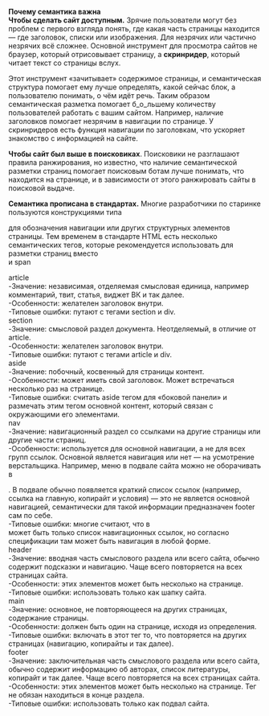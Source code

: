 **Почему семантика важна**  
**Чтобы сделать сайт доступным.** Зрячие пользователи могут без проблем с первого взгляда понять, где какая часть страницы находится — где заголовок, списки или изображения. Для незрячих или частично незрячих всё сложнее. Основной инструмент для просмотра сайтов не браузер, который отрисовывает страницу, а **скринридер**, который читает текст со страницы вслух.  

Этот инструмент «зачитывает» содержимое страницы, и семантическая структура помогает ему лучше определять, какой сейчас блок, а пользователю понимать, о чём идёт речь. Таким образом семантическая разметка помогает б_о_льшему количеству пользователей работать с вашим сайтом. Например, наличие заголовков помогает незрячим в навигации по странице. У скринридеров есть функция навигации по заголовкам, что ускоряет знакомство с информацией на сайте.  

**Чтобы сайт был выше в поисковиках**. Поисковики не разглашают правила ранжирования, но известно, что наличие семантической разметки страниц помогает поисковым ботам лучше понимать, что находится на странице, и в зависимости от этого ранжировать сайты в поисковой выдаче.  

**Семантика прописана в стандартах.** Многие разработчики по старинке пользуются конструкциями типа <div id="nav"> для обозначения навигации или других структурных элементов страницы. Тем временем в стандарте HTML есть несколько семантических тегов, которые рекомендуется использовать для разметки страниц вместо <div> и span  

article  
-Значение: независимая, отделяемая смысловая единица, например комментарий, твит, статья, виджет ВК и так далее.  
-Особенности: желателен заголовок внутри.  
-Типовые ошибки: путают с тегами section и div.  
section  
-Значение: смысловой раздел документа. Неотделяемый, в отличие от article.  
-Особенности: желателен заголовок внутри.  
-Типовые ошибки: путают с тегами article и div.  
aside  
-Значение: побочный, косвенный для страницы контент.  
-Особенности: может иметь свой заголовок. Может встречаться несколько раз на странице.  
-Типовые ошибки: считать aside тегом для «боковой панели» и размечать этим тегом основной контент, который связан с окружающими его элементами.  
nav  
-Значение: навигационный раздел со ссылками на другие страницы или другие части страниц.  
-Особенности: используется для основной навигации, а не для всех групп ссылок. Основной является навигация или нет — на усмотрение верстальщика. Например, меню в подвале сайта можно не оборачивать в <nav>. В подвале обычно появляется краткий список ссылок (например, ссылка на главную, копирайт и условия) — это не является основной навигацией, семантически для такой информации предназначен footer сам по себе.  
-Типовые ошибки: многие считают, что в <nav> может быть только список навигационных ссылок, но согласно спецификации там может быть навигация в любой форме.  
header  
-Значение: вводная часть смыслового раздела или всего сайта, обычно содержит подсказки и навигацию. Чаще всего повторяется на всех страницах сайта.  
-Особенности: этих элементов может быть несколько на странице.  
-Типовые ошибки: использовать только как шапку сайта.  
main  
-Значение: основное, не повторяющееся на других страницах, содержание страницы.  
-Особенности: должен быть один на странице, исходя из определения.  
-Типовые ошибки: включать в этот тег то, что повторяется на других страницах (навигацию, копирайты и так далее).  
footer  
-Значение: заключительная часть смыслового раздела или всего сайта, обычно содержит информацию об авторах, список литературы, копирайт и так далее. Чаще всего повторяется на всех страницах сайта.  
-Особенности: этих элементов может быть несколько на странице. Тег <footer> не обязан находиться в конце раздела.  
-Типовые ошибки: использовать только как подвал сайта.  
